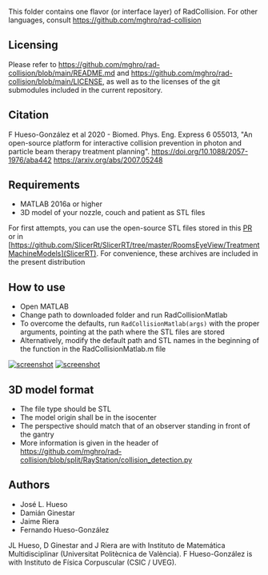 [//]: # (RadCollision-MATLAB)

This folder contains one flavor (or interface layer) of RadCollision. For other languages, consult https://github.com/mghro/rad-collision

Licensing
---------

Please refer to https://github.com/mghro/rad-collision/blob/main/README.md and https://github.com/mghro/rad-collision/blob/main/LICENSE, as well as to the licenses of the git submodules included in the current repository.

Citation
--------

F Hueso-González et al 2020 - Biomed. Phys. Eng. Express 6 055013, "An open-source platform for interactive collision prevention in photon and particle beam therapy treatment planning". https://doi.org/10.1088/2057-1976/aba442 https://arxiv.org/abs/2007.05248

Requirements
------------

- MATLAB 2016a or higher
- 3D model of your nozzle, couch and patient as STL files

For first attempts, you can use the open-source STL files stored in this [PR](https://github.com/mghro/rad-collision/issues/21#issuecomment-1073840985) or in [https://github.com/SlicerRt/SlicerRT/tree/master/RoomsEyeView/TreatmentMachineModels](SlicerRT).
For convenience, these archives are included in the present distribution

How to use
----------

- Open MATLAB
- Change path to downloaded folder and run RadCollisionMatlab
- To overcome the defaults, run `RadCollisionMatlab(args)` with the proper arguments, pointing at the path where the STL files are stored
- Alternatively, modify the default path and STL names in the beginning of the function in the RadCollisionMatlab.m file


[![screenshot](scene.png)](scene.png)
[![screenshot](distance.png)](distance.png)


3D model format
---------------

- The file type should be STL
- The model origin shall be in the isocenter
- The perspective should match that of an observer standing in front of the gantry
- More information is given in the header of https://github.com/mghro/rad-collision/blob/split/RayStation/collision_detection.py

Authors
-------

- José L. Hueso
- Damián Ginestar
- Jaime Riera
- Fernando Hueso-González

JL Hueso, D Ginestar and J Riera are with Instituto de Matemática Multidisciplinar (Universitat Politècnica de València). F Hueso-González is with Instituto de Física Corpuscular (CSIC / UVEG).
